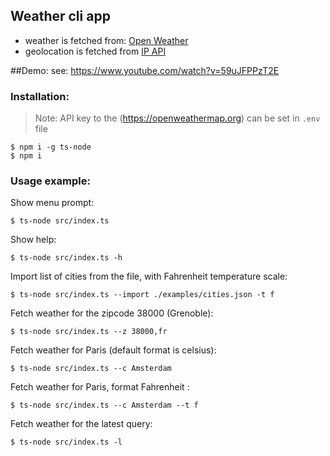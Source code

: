 ## Weather cli app 
- weather is fetched from: [Open Weather](https://openweathermap.org/) 
- geolocation is fetched from [IP API](https://ip-api.com/)

##Demo:
see: https://www.youtube.com/watch?v=59uJFPPzT2E

### Installation:
> Note: API key to the (https://openweathermap.org) can be set in `.env` file
```
$ npm i -g ts-node
$ npm i
```
### Usage example:
Show menu prompt:
```
$ ts-node src/index.ts
```
Show help:
```
$ ts-node src/index.ts -h
```
Import list of cities from the file, with Fahrenheit temperature scale:
```
$ ts-node src/index.ts --import ./examples/cities.json -t f
```
Fetch weather for the zipcode 38000 (Grenoble):
```
$ ts-node src/index.ts --z 38000,fr
```
Fetch weather for Paris (default format is celsius):
```
$ ts-node src/index.ts --c Amsterdam
```
Fetch weather for Paris, format Fahrenheit :
```
$ ts-node src/index.ts --c Amsterdam --t f
```
Fetch weather for the latest query:
```
$ ts-node src/index.ts -l
```

